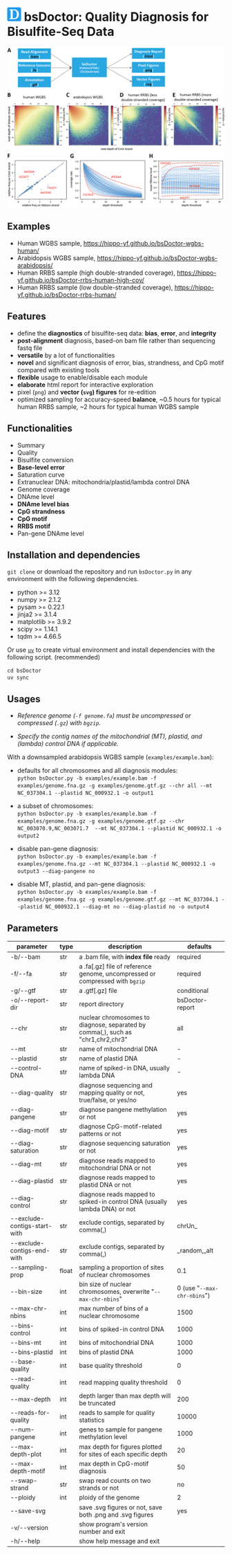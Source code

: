 # ![icon](report/assets/img/favicon-32x32.png) bsDoctor: Quality Diagnosis for Bisulfite-Seq Data

![workflow](report/assets/img/figure1.png)

## Examples

- Human WGBS sample, https://hippo-yf.github.io/bsDoctor-wgbs-human/
- Arabidopsis WGBS sample, https://hippo-yf.github.io/bsDoctor-wgbs-arabidopsis/  
- Human RRBS sample (high double-stranded coverage), https://hippo-yf.github.io/bsDoctor-rrbs-human-high-cov/
- Human RRBS sample (low double-stranded coverage), https://hippo-yf.github.io/bsDoctor-rrbs-human/

## Features

- define the **diagnostics** of bisulfite-seq data: **bias**, **error**, and **integrity**
- **post-alignment** diagnosis, based-on bam file rather than sequencing fastq file
- **versatile** by a lot of functionalities
- **novel** and significant diagnosis of error, bias, strandness, and CpG motif compared with existing tools
- **flexible** usage to enable/disable each module
- **elaborate** html report for interactive exploration
- pixel (`png`) and **vector (`svg`) figures** for re-edition
- optimized sampling for accuracy-speed **balance**, ~0.5 hours for typical human RRBS sample, ~2 hours for typical human WGBS sample

## Functionalities

- Summary
- Quality
- Bisulfite conversion
- **Base-level error**
- Saturation curve
- Extranuclear DNA: mitochondria/plastid/lambda control DNA
- Genome coverage
- DNAme level
- **DNAme level bias**
- **CpG strandness**
- **CpG motif**
- **RRBS motif**
- Pan-gene DNAme level

## Installation and dependencies

`git clone` or download the repository and run `bsDoctor.py` in any environment with the following dependencies.

- python >= 3.12
- numpy >= 2.1.2 
- pysam >= 0.22.1 
- jinja2 >= 3.1.4
- matplotlib >= 3.9.2
- scipy >= 1.14.1
- tqdm >= 4.66.5

Or use [`uv`](https://docs.astral.sh/uv/) to create virtual environment and install dependencies with the following script. (recommended)  
```shell
cd bsDoctor
uv sync
```

## Usages

- *Reference genome (`-f genome.fa`) must be uncompressed or compressed (`.gz`) with `bgzip`.*

- *Specify the contig names of the mitochondrial (MT), plastid, and (lambda) control DNA if applicable.*

With a downsampled arabidopsis WGBS sample (`examples/example.bam`):

- defaults for all chromosomes and all diagnosis modules:  
`python bsDoctor.py -b examples/example.bam -f examples/genome.fna.gz -g examples/genome.gtf.gz --chr all --mt NC_037304.1 --plastid NC_000932.1 -o output1`

- a subset of chromosomes:  
`python bsDoctor.py -b examples/example.bam -f examples/genome.fna.gz -g examples/genome.gtf.gz --chr NC_003070.9,NC_003071.7  --mt NC_037304.1 --plastid NC_000932.1 -o output2`

- disable pan-gene diagnosis:  
`python bsDoctor.py -b examples/example.bam -f examples/genome.fna.gz --mt NC_037304.1 --plastid NC_000932.1 -o output3 --diag-pangene no`

- disable MT, plastid, and pan-gene diagnosis:  
`python bsDoctor.py -b examples/example.bam -f examples/genome.fna.gz -g examples/genome.gtf.gz --mt NC_037304.1 --plastid NC_000932.1 --diag-mt no --diag-plastid no -o output4`

## Parameters

|**parameter** | **type** | **description**| **defaults** |
|  ----  | ----  | ----  | ----  |
|-b/--bam|str |a .bam file, with **index file** ready|required|
|-f/--fa|str |a .fa[.gz] file of reference genome, uncompressed or compressed with `bgzip`|required|
|-g/--gtf|str |a .gtf[.gz] file|conditional|
|-o/--report-dir|str |report directory|bsDoctor-report|
|--chr|str |nuclear chromosomes to diagnose, separated by comma(,), such as "chr1,chr2,chr3"|all|
|--mt|str |name of mitochondrial DNA|-|
|--plastid|str |name of plastid DNA|-|
|--control-DNA|str |name of spiked-in DNA, usually lambda DNA|-|
|--diag-quality|str |diagnose sequencing and mapping quality or not, true/false, or yes/no|yes|
|--diag-pangene|str |diagnose pangene methylation or not|yes|
|--diag-motif|str |diagnose CpG-motif-related patterns or not|yes|
|--diag-saturation|str |diagnose sequencing saturation or not|yes|
|--diag-mt|str |diagnose reads mapped to mitochondrial DNA or not|yes|
|--diag-plastid|str |diagnose reads mapped to plastid DNA or not|yes|
|--diag-control|str |diagnose reads mapped to spiked-in control DNA (usually lambda DNA) or not|yes|
|--exclude-contigs-start-with|str |exclude contigs, separated by comma(,)|chrUn_|
|--exclude-contigs-end-with|str |exclude contigs, separated by comma(,)|_random,_alt|
|--sampling-prop|float |sampling a proportion of sites of nuclear chromosomes|0.1|
|--bin-size|int |bin size of nuclear chromosomes, overwrite "`--max-chr-nbins`"|0 (use "`--max-chr-nbins`")|
|--max-chr-nbins|int |max number of bins of a nuclear chromosome|1500|
|--bins-control|int |bins of spiked-in control DNA|1000|
|--bins-mt|int |bins of mitochondrial DNA|1000|
|--bins-plastid|int |bins of plastid DNA|1000|
|--base-quality|int |base quality threshold|0|
|--read-quality|int |read mapping quality threshold|0|
|--max-depth|int |depth larger than max depth will be truncated|200|
|--reads-for-quality|int |reads to sample for quality statistics|10000|
|--num-pangene|int |genes to sample for pangene methylation level|1000|
|--max-depth-plot|int |max depth for figures plotted for sites of each specific depth|20|
|--max-depth-motif|int |max depth in CpG-motif diagnosis|50|
|--swap-strand|str |swap read counts on two strands or not|no|
|--ploidy|int |ploidy of the genome|2|
|--save-svg| |save .svg figures or not, save both .png and .svg figures|yes|
|-v/--version| |show program's version number and exit||
|-h/--help|  |show help message and exit||
